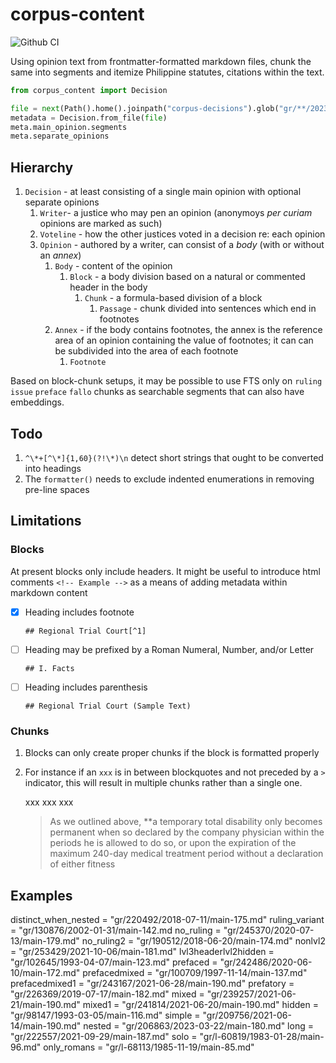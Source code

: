 # corpus-content

![Github CI](https://github.com/justmars/corpus-content/actions/workflows/main.yml/badge.svg)

Using opinion text from frontmatter-formatted markdown files, chunk the same into segments and itemize Philippine statutes, citations within the text.

```py
from corpus_content import Decision

file = next(Path().home().joinpath("corpus-decisions").glob("gr/**/2023*/main*"))
metadata = Decision.from_file(file)
meta.main_opinion.segments
meta.separate_opinions
```

## Hierarchy

1. `Decision` - at least consisting of a single main opinion with optional separate opinions
   1. `Writer`- a justice who may pen an opinion (anonymoys _per curiam_ opinions are marked as such)
   2. `Voteline` - how the other justices voted in a decision re: each opinion
   3. `Opinion` - authored by a writer, can consist of a _body_ (with or without an _annex_)
      1. `Body` - content of the opinion
         1. `Block` - a body division based on a natural or commented header in the body
            1. `Chunk` - a formula-based division of a block
               1. `Passage` - chunk divided into sentences which end in footnotes
      2. `Annex` - if the body contains footnotes, the annex is the reference area of an opinion containing the value of footnotes; it can can be subdivided into the area of each footnote
         1. `Footnote`

Based on block-chunk setups, it may be possible to use FTS only on `ruling` `issue` `preface` `fallo` chunks as searchable segments that can also have embeddings.

## Todo

1. `^\*+[^\*]{1,60}(?!\*)\n` detect short strings that ought to be converted into headings
2. The `formatter()` needs to exclude indented enumerations in removing pre-line spaces

## Limitations

### Blocks

At present blocks only include headers. It might be useful to introduce html comments `<!-- Example -->` as a means of adding metadata within markdown content

- [x] Heading includes footnote

      ## Regional Trial Court[^1]

- [ ] Heading may be prefixed by a Roman Numeral, Number, and/or Letter

      ## I. Facts

- [ ] Heading includes parenthesis

      ## Regional Trial Court (Sample Text)

### Chunks

1. Blocks can only create proper chunks if the block is formatted properly
2. For instance if an ` xxx ` is in between blockquotes and not preceded by a `>` indicator, this will result in multiple chunks rather than a single one.

    >

    xxx xxx xxx

    > As we outlined above, **a temporary total disability only becomes permanent when so declared by the company physician within the periods he is allowed to do so, or upon the expiration of the maximum 240-day medical treatment period without a declaration of either fitness

## Examples

distinct_when_nested = "gr/220492/2018-07-11/main-175.md"
ruling_variant = "gr/130876/2002-01-31/main-142.md
no_ruling = "gr/245370/2020-07-13/main-179.md"
no_ruling2 = "gr/190512/2018-06-20/main-174.md"
nonlvl2 = "gr/253429/2021-10-06/main-181.md"
lvl3headerlvl2hidden = "gr/102645/1993-04-07/main-123.md"
prefaced = "gr/242486/2020-06-10/main-172.md"
prefacedmixed = "gr/100709/1997-11-14/main-137.md"
prefacedmixed1 = "gr/243167/2021-06-28/main-190.md"
prefatory = "gr/226369/2019-07-17/main-182.md"
mixed = "gr/239257/2021-06-21/main-190.md"
mixed1 = "gr/241814/2021-06-20/main-190.md"
hidden = "gr/98147/1993-03-05/main-116.md"
simple = "gr/209756/2021-06-14/main-190.md"
nested = "gr/206863/2023-03-22/main-180.md"
long = "gr/222557/2021-09-29/main-187.md"
solo = "gr/l-60819/1983-01-28/main-96.md"
only_romans = "gr/l-68113/1985-11-19/main-85.md"
